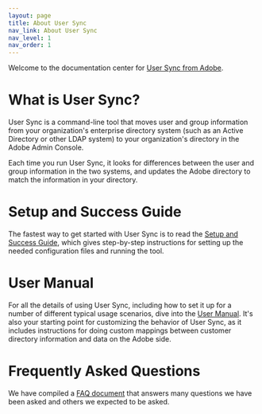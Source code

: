 ```yaml
---
layout: page
title: About User Sync
nav_link: About User Sync
nav_level: 1
nav_order: 1
---
```


Welcome to the documentation center for [User Sync from Adobe](https://github.com/adobe-apiplatform/user-sync.py).

# What is User Sync?

User Sync is a command-line tool that moves user and group
information from your organization's enterprise directory system
(such as an Active Directory or other LDAP system) to your
organization's directory in the Adobe Admin Console.

Each time you run User Sync, it looks for differences between the
user and group information in the two systems, and updates the
Adobe directory to match the information in your directory.

# Setup and Success Guide

The fastest way to get started with User Sync is to read the
[Setup and Success Guide](success-guide/index.md), which gives
step-by-step instructions for setting up the needed configuration
files and running the tool.

# User Manual

For all the details of using User Sync, including how to set it
up for a number of different typical usage scenarios, dive into
the [User Manual](user-manual/index.md). It's also your starting
point for customizing the behavior of User Sync, as it includes
instructions for doing custom mappings between customer directory
information and data on the Adobe side.

# Frequently Asked Questions  

We have compiled a [FAQ document](FAQ/index.md) that answers many questions we have been asked and others we expected to be asked.

